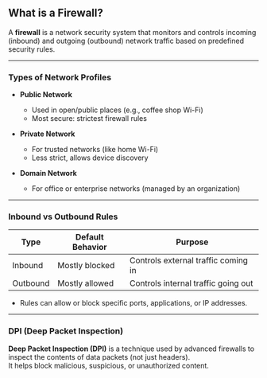 ## What is a Firewall?

A **firewall** is a network security system that monitors and controls incoming (inbound) and outgoing (outbound) network traffic based on predefined security rules.

---

### Types of Network Profiles

- **Public Network**
    - Used in open/public places (e.g., coffee shop Wi-Fi)
    - Most secure: strictest firewall rules

- **Private Network**
    - For trusted networks (like home Wi-Fi)
    - Less strict, allows device discovery

- **Domain Network**
    - For office or enterprise networks (managed by an organization)

---

### Inbound vs Outbound Rules

| Type     | Default Behavior   | Purpose                                 |
|----------|-------------------|-----------------------------------------|
| Inbound  | Mostly blocked    | Controls external traffic coming in      |
| Outbound | Mostly allowed    | Controls internal traffic going out      |

- Rules can allow or block specific ports, applications, or IP addresses.

---

### DPI (Deep Packet Inspection)

**Deep Packet Inspection (DPI)** is a technique used by advanced firewalls to inspect the contents of data packets (not just headers).  
It helps block malicious, suspicious, or unauthorized content.
